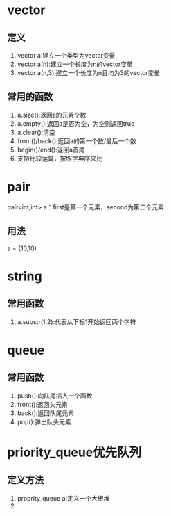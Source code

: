 # vector

## 定义

1. vector<int> a:建立一个类型为vector变量
2. vector<int> a(n):建立一个长度为n的vector变量
3. vector<int> a(n,3):建立一个长度为n且均为3的vector变量

## 常用的函数

1. a.size():返回a的元素个数
2. a.empty():返回a是否为空，为空则返回true
3. a.clear():清空
4. front()/back():返回a的第一个数/最后一个数
5. begin()/end():返回a首尾
6. 支持比较运算，按照字典序来比

# pair

pair<int,int> a：first是第一个元素，second为第二个元素

## 用法

a = {10,10)

# string

## 常用函数

1. a.substr(1,2):代表从下标1开始返回两个字符

# queue

## 常用函数

1. push():向队尾插入一个函数
2. front():返回头元素
3. back():返回队尾元素
4. pop():弹出队头元素

# priority_queue优先队列

## 定义方法

1. proprity_queue<int> a:定义一个大根堆
2. 





